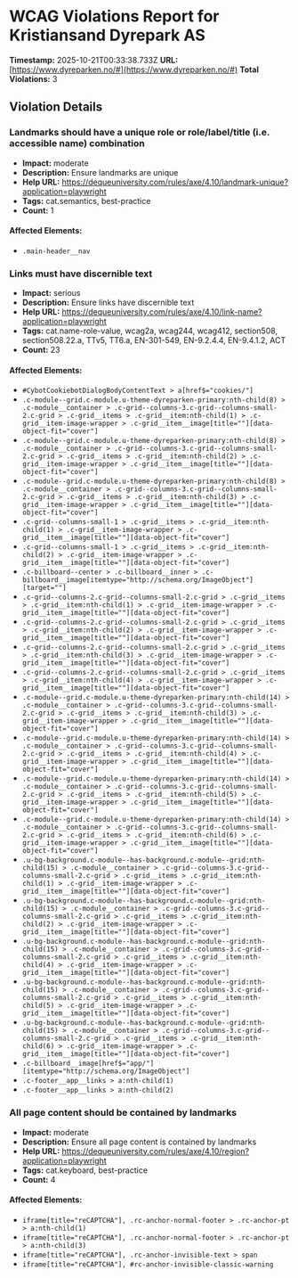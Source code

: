 # WCAG Violations Report for Kristiansand Dyrepark AS

**Timestamp:** 2025-10-21T00:33:38.733Z
**URL:** [https://www.dyreparken.no/#](https://www.dyreparken.no/#)
**Total Violations:** 3

## Violation Details

### Landmarks should have a unique role or role/label/title (i.e. accessible name) combination

- **Impact:** moderate
- **Description:** Ensure landmarks are unique
- **Help URL:** https://dequeuniversity.com/rules/axe/4.10/landmark-unique?application=playwright
- **Tags:** cat.semantics, best-practice
- **Count:** 1

#### Affected Elements:

- `.main-header__nav`

### Links must have discernible text

- **Impact:** serious
- **Description:** Ensure links have discernible text
- **Help URL:** https://dequeuniversity.com/rules/axe/4.10/link-name?application=playwright
- **Tags:** cat.name-role-value, wcag2a, wcag244, wcag412, section508, section508.22.a, TTv5, TT6.a, EN-301-549, EN-9.2.4.4, EN-9.4.1.2, ACT
- **Count:** 23

#### Affected Elements:

- `#CybotCookiebotDialogBodyContentText > a[href$="cookies/"]`
- `.c-module--grid.c-module.u-theme-dyreparken-primary:nth-child(8) > .c-module__container > .c-grid--columns-3.c-grid--columns-small-2.c-grid > .c-grid__items > .c-grid__item:nth-child(1) > .c-grid__item-image-wrapper > .c-grid__item__image[title=""][data-object-fit="cover"]`
- `.c-module--grid.c-module.u-theme-dyreparken-primary:nth-child(8) > .c-module__container > .c-grid--columns-3.c-grid--columns-small-2.c-grid > .c-grid__items > .c-grid__item:nth-child(2) > .c-grid__item-image-wrapper > .c-grid__item__image[title=""][data-object-fit="cover"]`
- `.c-module--grid.c-module.u-theme-dyreparken-primary:nth-child(8) > .c-module__container > .c-grid--columns-3.c-grid--columns-small-2.c-grid > .c-grid__items > .c-grid__item:nth-child(3) > .c-grid__item-image-wrapper > .c-grid__item__image[title=""][data-object-fit="cover"]`
- `.c-grid--columns-small-1 > .c-grid__items > .c-grid__item:nth-child(1) > .c-grid__item-image-wrapper > .c-grid__item__image[title=""][data-object-fit="cover"]`
- `.c-grid--columns-small-1 > .c-grid__items > .c-grid__item:nth-child(2) > .c-grid__item-image-wrapper > .c-grid__item__image[title=""][data-object-fit="cover"]`
- `.c-billboard--center > .c-billboard__inner > .c-billboard__image[itemtype="http://schema.org/ImageObject"][target=""]`
- `.c-grid--columns-2.c-grid--columns-small-2.c-grid > .c-grid__items > .c-grid__item:nth-child(1) > .c-grid__item-image-wrapper > .c-grid__item__image[title=""][data-object-fit="cover"]`
- `.c-grid--columns-2.c-grid--columns-small-2.c-grid > .c-grid__items > .c-grid__item:nth-child(2) > .c-grid__item-image-wrapper > .c-grid__item__image[title=""][data-object-fit="cover"]`
- `.c-grid--columns-2.c-grid--columns-small-2.c-grid > .c-grid__items > .c-grid__item:nth-child(3) > .c-grid__item-image-wrapper > .c-grid__item__image[title=""][data-object-fit="cover"]`
- `.c-grid--columns-2.c-grid--columns-small-2.c-grid > .c-grid__items > .c-grid__item:nth-child(4) > .c-grid__item-image-wrapper > .c-grid__item__image[title=""][data-object-fit="cover"]`
- `.c-module--grid.c-module.u-theme-dyreparken-primary:nth-child(14) > .c-module__container > .c-grid--columns-3.c-grid--columns-small-2.c-grid > .c-grid__items > .c-grid__item:nth-child(3) > .c-grid__item-image-wrapper > .c-grid__item__image[title=""][data-object-fit="cover"]`
- `.c-module--grid.c-module.u-theme-dyreparken-primary:nth-child(14) > .c-module__container > .c-grid--columns-3.c-grid--columns-small-2.c-grid > .c-grid__items > .c-grid__item:nth-child(4) > .c-grid__item-image-wrapper > .c-grid__item__image[title=""][data-object-fit="cover"]`
- `.c-module--grid.c-module.u-theme-dyreparken-primary:nth-child(14) > .c-module__container > .c-grid--columns-3.c-grid--columns-small-2.c-grid > .c-grid__items > .c-grid__item:nth-child(5) > .c-grid__item-image-wrapper > .c-grid__item__image[title=""][data-object-fit="cover"]`
- `.c-module--grid.c-module.u-theme-dyreparken-primary:nth-child(14) > .c-module__container > .c-grid--columns-3.c-grid--columns-small-2.c-grid > .c-grid__items > .c-grid__item:nth-child(6) > .c-grid__item-image-wrapper > .c-grid__item__image[title=""][data-object-fit="cover"]`
- `.u-bg-background.c-module--has-background.c-module--grid:nth-child(15) > .c-module__container > .c-grid--columns-3.c-grid--columns-small-2.c-grid > .c-grid__items > .c-grid__item:nth-child(1) > .c-grid__item-image-wrapper > .c-grid__item__image[title=""][data-object-fit="cover"]`
- `.u-bg-background.c-module--has-background.c-module--grid:nth-child(15) > .c-module__container > .c-grid--columns-3.c-grid--columns-small-2.c-grid > .c-grid__items > .c-grid__item:nth-child(2) > .c-grid__item-image-wrapper > .c-grid__item__image[title=""][data-object-fit="cover"]`
- `.u-bg-background.c-module--has-background.c-module--grid:nth-child(15) > .c-module__container > .c-grid--columns-3.c-grid--columns-small-2.c-grid > .c-grid__items > .c-grid__item:nth-child(4) > .c-grid__item-image-wrapper > .c-grid__item__image[title=""][data-object-fit="cover"]`
- `.u-bg-background.c-module--has-background.c-module--grid:nth-child(15) > .c-module__container > .c-grid--columns-3.c-grid--columns-small-2.c-grid > .c-grid__items > .c-grid__item:nth-child(5) > .c-grid__item-image-wrapper > .c-grid__item__image[title=""][data-object-fit="cover"]`
- `.u-bg-background.c-module--has-background.c-module--grid:nth-child(15) > .c-module__container > .c-grid--columns-3.c-grid--columns-small-2.c-grid > .c-grid__items > .c-grid__item:nth-child(6) > .c-grid__item-image-wrapper > .c-grid__item__image[title=""][data-object-fit="cover"]`
- `.c-billboard__image[href$="app/"][itemtype="http://schema.org/ImageObject"]`
- `.c-footer__app__links > a:nth-child(1)`
- `.c-footer__app__links > a:nth-child(2)`

### All page content should be contained by landmarks

- **Impact:** moderate
- **Description:** Ensure all page content is contained by landmarks
- **Help URL:** https://dequeuniversity.com/rules/axe/4.10/region?application=playwright
- **Tags:** cat.keyboard, best-practice
- **Count:** 4

#### Affected Elements:

- `iframe[title="reCAPTCHA"], .rc-anchor-normal-footer > .rc-anchor-pt > a:nth-child(1)`
- `iframe[title="reCAPTCHA"], .rc-anchor-normal-footer > .rc-anchor-pt > a:nth-child(3)`
- `iframe[title="reCAPTCHA"], .rc-anchor-invisible-text > span`
- `iframe[title="reCAPTCHA"], #rc-anchor-invisible-classic-warning`
